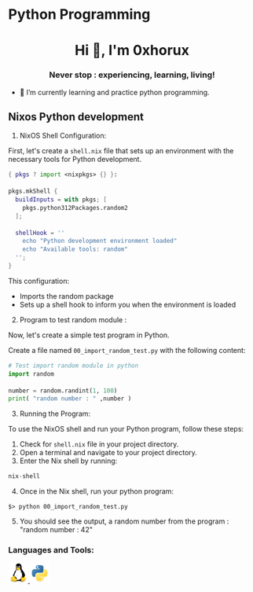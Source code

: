 
# Python Programming

<h1 align="center">Hi 👋, I'm 0xhorux</h1>
<h3 align="center">Never stop : experiencing, learning, living!</h3>

- 🔭 I’m currently learning and practice python programming.

## Nixos Python development

1. NixOS Shell Configuration:

First, let's create a `shell.nix` file that sets up an environment with the necessary tools for Python development.

```nix
{ pkgs ? import <nixpkgs> {} }:

pkgs.mkShell {
  buildInputs = with pkgs; [
    pkgs.python312Packages.random2
  ];

  shellHook = ''
    echo "Python development environment loaded"
    echo "Available tools: random"
  '';
}

```

This configuration:
- Imports the random package
- Sets up a shell hook to inform you when the environment is loaded

2. Program to test random module :

Now, let's create a simple test program in Python.

Create a file named `00_import_random_test.py` with the following content:

```python
# Test import random module in python
import random

number = random.randint(1, 100)
print( "random number : " ,number )

```

3. Running the Program:

To use the NixOS shell and run your Python program, follow these steps:

  1. Check for `shell.nix` file in your project directory.
  2. Open a terminal and navigate to your project directory.
  3. Enter the Nix shell by running:
   ```nix
   nix-shell
   ```
  4. Once in the Nix shell, run your python  program:
  ```shell 
  $> python 00_import_random_test.py
  ```
  5. You should see the output, a random number from the program : "random number : 42"

<h3 align="left">Languages and Tools:</h3>
<p align="left"> <a href="https://www.linux.org/" target="_blank" rel="noreferrer"> <img src="https://raw.githubusercontent.com/devicons/devicon/master/icons/linux/linux-original.svg" alt="linux" width="40" height="40"/> </a> <a href="https://www.python.org" target="_blank" rel="noreferrer"> <img src="https://raw.githubusercontent.com/devicons/devicon/master/icons/python/python-original.svg" alt="python" width="40" height="40"/> </a> </p>

